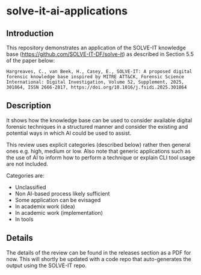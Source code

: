 # solve-it-ai-applications

## Introduction
This repository demonstrates an application of the SOLVE-IT knowledge base (https://github.com/SOLVE-IT-DF/solve-it) as described in Section 5.5 of the paper below:

```Hargreaves, C., van Beek, H., Casey, E., SOLVE-IT: A proposed digital forensic knowledge base inspired by MITRE ATT&CK, Forensic Science International: Digital Investigation, Volume 52, Supplement, 2025, 301864, ISSN 2666-2817, https://doi.org/10.1016/j.fsidi.2025.301864```



## Description
It shows how the knowledge base can be used to consider available digital forensic techniques in a structured manner and consider the existing and potential ways in which AI could be used to assist. 

This review uses explicit categories (described below) rather then general ones e.g. high, medium or low. Also note that generic applications such as the use of AI to inform how to perform a technique or explain CLI tool usage are not included.

Categories are:

- Unclassified
- Non AI-based process likely sufficient
- Some application can be evisaged
- In academix work (idea)
- In academic work (implementation)
- In tools

## Details

The details of the review can be found in the releases section as a PDF for now. This will shortly be updated with a code repo that auto-generates the output using the SOLVE-IT repo. 
